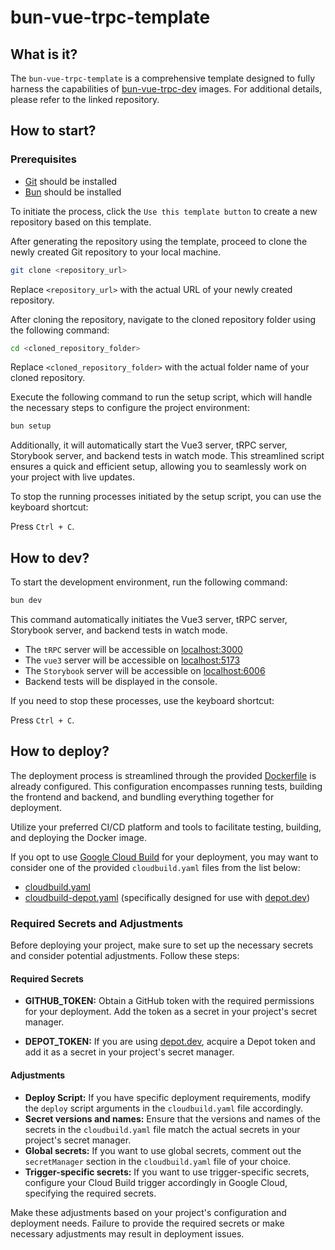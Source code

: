 # bun-vue-trpc-template

## What is it?

The `bun-vue-trpc-template` is a comprehensive template designed to fully harness the capabilities of [bun-vue-trpc-dev](https://github.com/Fairy-io/bun-vue-trpc-dev) images. For additional details, please refer to the linked repository.

## How to start?

### Prerequisites

-   [Git](https://git-scm.com) should be installed
-   [Bun](https://bun.sh) should be installed

To initiate the process, click the `Use this template button` to create a new repository based on this template.

After generating the repository using the template, proceed to clone the newly created Git repository to your local machine.

```bash
git clone <repository_url>
```

Replace `<repository_url>` with the actual URL of your newly created repository.

After cloning the repository, navigate to the cloned repository folder using the following command:

```bash
cd <cloned_repository_folder>
```

Replace `<cloned_repository_folder>` with the actual folder name of your cloned repository.

Execute the following command to run the setup script, which will handle the necessary steps to configure the project environment:

```bash
bun setup
```

Additionally, it will automatically start the Vue3 server, tRPC server, Storybook server, and backend tests in watch mode. This streamlined script ensures a quick and efficient setup, allowing you to seamlessly work on your project with live updates.

To stop the running processes initiated by the setup script, you can use the keyboard shortcut:

Press `Ctrl + C`.

## How to dev?

To start the development environment, run the following command:

```bash
bun dev
```

This command automatically initiates the Vue3 server, tRPC server, Storybook server, and backend tests in watch mode.

-   The `tRPC` server will be accessible on [localhost:3000](http://localhost:3000)
-   The `vue3` server will be accessible on [localhost:5173](http://localhost:5173)
-   The `Storybook` server will be accessible on [localhost:6006](http://localhost:6006)
-   Backend tests will be displayed in the console.

If you need to stop these processes, use the keyboard shortcut:

Press `Ctrl + C`.

## How to deploy?

The deployment process is streamlined through the provided [Dockerfile](./Dockerfile) is already configured. This configuration encompasses running tests, building the frontend and backend, and bundling everything together for deployment.

Utilize your preferred CI/CD platform and tools to facilitate testing, building, and deploying the Docker image.

If you opt to use [Google Cloud Build](https://cloud.google.com/build) for your deployment, you may want to consider one of the provided `cloudbuild.yaml` files from the list below:

-   [cloudbuild.yaml](./cloudbuild.yaml)
-   [cloudbuild-depot.yaml](./cloudbuild-depot.yaml) (specifically designed for use with [depot.dev](https://depot.dev))

### Required Secrets and Adjustments

Before deploying your project, make sure to set up the necessary secrets and consider potential adjustments. Follow these steps:

#### Required Secrets

-   **GITHUB_TOKEN:** Obtain a GitHub token with the required permissions for your deployment. Add the token as a secret in your project's secret manager.

-   **DEPOT_TOKEN:** If you are using [depot.dev](https://depot.dev), acquire a Depot token and add it as a secret in your project's secret manager.

#### Adjustments

-   **Deploy Script:** If you have specific deployment requirements, modify the `deploy` script arguments in the `cloudbuild.yaml` file accordingly.
-   **Secret versions and names:** Ensure that the versions and names of the secrets in the `cloudbuild.yaml` file match the actual secrets in your project's secret manager.
-   **Global secrets:** If you want to use global secrets, comment out the `secretManager` section in the `cloudbuild.yaml` file of your choice.
-   **Trigger-specific secrets:** If you want to use trigger-specific secrets, configure your Cloud Build trigger accordingly in Google Cloud, specifying the required secrets.

Make these adjustments based on your project's configuration and deployment needs. Failure to provide the required secrets or make necessary adjustments may result in deployment issues.
